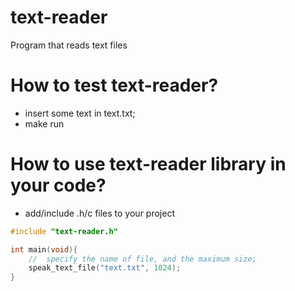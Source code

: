 # text-reader
Program that reads text files

# How to test text-reader?

- insert some text in text.txt;
- make run

# How to use text-reader library in your code?

- add/include .h/c files to your project 

```c
#include "text-reader.h"

int main(void){	
	//	specify the name of file, and the maximum size;
	speak_text_file("text.txt", 1024);
}